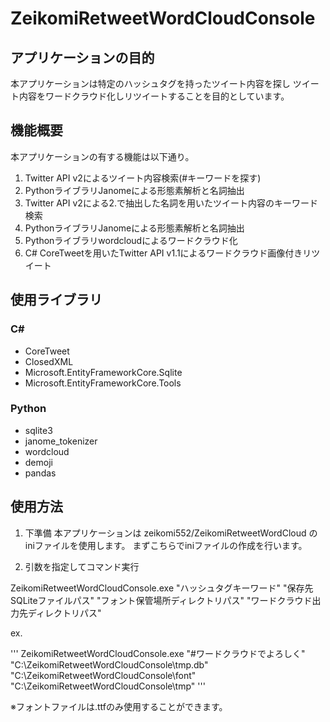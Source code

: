 # ZeikomiRetweetWordCloudConsole

## アプリケーションの目的

本アプリケーションは特定のハッシュタグを持ったツイート内容を探し
ツイート内容をワードクラウド化しリツイートすることを目的としています。

## 機能概要

本アプリケーションの有する機能は以下通り。

1. Twitter API v2によるツイート内容検索(#キーワードを探す)
2. PythonライブラリJanomeによる形態素解析と名詞抽出
3. Twitter API v2による2.で抽出した名詞を用いたツイート内容のキーワード検索
4. PythonライブラリJanomeによる形態素解析と名詞抽出
5. Pythonライブラリwordcloudによるワードクラウド化
6. C# CoreTweetを用いたTwitter API v1.1によるワードクラウド画像付きリツイート


## 使用ライブラリ

### C#

- CoreTweet
- ClosedXML
- Microsoft.EntityFrameworkCore.Sqlite
- Microsoft.EntityFrameworkCore.Tools

### Python

- sqlite3
- janome_tokenizer
- wordcloud
- demoji
- pandas


## 使用方法

1. 下準備
本アプリケーションは
zeikomi552/ZeikomiRetweetWordCloud
のiniファイルを使用します。
まずこちらでiniファイルの作成を行います。

2. 引数を指定してコマンド実行

ZeikomiRetweetWordCloudConsole.exe "ハッシュタグキーワード" "保存先SQLiteファイルパス" "フォント保管場所ディレクトリパス" "ワードクラウド出力先ディレクトリパス"

ex.

'''
ZeikomiRetweetWordCloudConsole.exe "#ワードクラウドでよろしく" "C:\ZeikomiRetweetWordCloudConsole\tmp.db" "C:\ZeikomiRetweetWordCloudConsole\font" "C:\ZeikomiRetweetWordCloudConsole\tmp"
'''

※フォントファイルは.ttfのみ使用することができます。